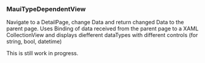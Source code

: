 ### MauiTypeDependentView

Navigate to a DetailPage, change Data and return changed Data to the parent page.
Uses Binding of data received from the parent page to a XAML CollectionView 
and displays diefferent dataTypes with different controls (for string, bool, datetime)

This is still work in progress.
